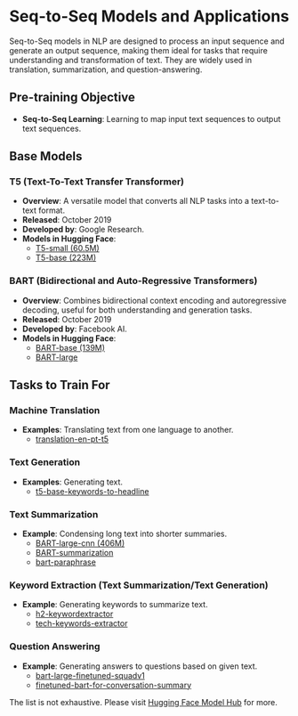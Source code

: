 # Seq-to-Seq Models and Applications

Seq-to-Seq models in NLP are designed to process an input sequence and generate an output sequence, making them ideal for tasks that require understanding and transformation of text. They are widely used in translation, summarization, and question-answering.

## Pre-training Objective
- **Seq-to-Seq Learning**: Learning to map input text sequences to output text sequences.

## Base Models

### T5 (Text-To-Text Transfer Transformer)
- **Overview**: A versatile model that converts all NLP tasks into a text-to-text format.
- **Released**: October 2019
- **Developed by**: Google Research.
- **Models in Hugging Face**:
  - [T5-small (60.5M)](https://huggingface.co/t5-small)
  - [T5-base (223M)](https://huggingface.co/t5-base)

### BART (Bidirectional and Auto-Regressive Transformers)
- **Overview**: Combines bidirectional context encoding and autoregressive decoding, useful for both understanding and generation tasks.
- **Released**: October 2019
- **Developed by**: Facebook AI.
- **Models in Hugging Face**:
  - [BART-base (139M)](https://huggingface.co/facebook/bart-base)
  - [BART-large](https://huggingface.co/facebook/bart-large)
 
## Tasks to Train For

### Machine Translation
- **Examples**: Translating text from one language to another.
  - [translation-en-pt-t5](https://huggingface.co/unicamp-dl/translation-en-pt-t5?text=My+name+is+Wolfgang+and+I+live+in+Berlin)
 
### Text Generation
- **Examples**: Generating text.
  - [t5-base-keywords-to-headline](https://huggingface.co/EnglishVoice/t5-base-keywords-to-headline?text=headline%3A+weight+loss)

### Text Summarization
- **Example**: Condensing long text into shorter summaries.
  - [BART-large-cnn (406M)](https://huggingface.co/facebook/bart-large-cnn)
  - [BART-summarization](https://huggingface.co/slauw87/bart_summarisation)
  - [bart-paraphrase](https://huggingface.co/eugenesiow/bart-paraphrase?text=They+were+there+to+enjoy+us+and+they+were+there+to+pray+for+us.)

### Keyword Extraction (Text Summarization/Text Generation)
- **Example**: Generating keywords to summarize text.
  - [h2-keywordextractor](https://huggingface.co/transformer3/H2-keywordextractor)
  - [tech-keywords-extractor](https://huggingface.co/ilsilfverskiold/tech-keywords-extractor?text=AWS+Config+Rule+w.+Remediation+Set+to+SNS+Notification+-+How+to+find+which+parameters+are+exposed+to+the+message%3F)

### Question Answering
- **Example**: Generating answers to questions based on given text.
  - [bart-large-finetuned-squadv1](https://huggingface.co/valhalla/bart-large-finetuned-squadv1)
  - [finetuned-bart-for-conversation-summary](https://huggingface.co/kabita-choudhary/finetuned-bart-for-conversation-summary?text=Laurie%3A+So%2C+what+are+your+plans+for+this+weekend%3F%0AChristie%3A+I+don%E2%80%99t+know.+Do+you+want+to+get+together+or+something%3F%0ASarah%3A+How+about+going+to+see+a+movie%3F+Cinemax+26+on+Carson+Boulevard+is+showing+Enchanted.+Laurie%3A+That+sounds+like+a+good+idea.+Maybe+we+should+go+out+to+eat+beforehand.%0ASarah%3A+It+is+fine+with+me.+Where+do+you+want+to+meet%3F%0AChristie%3A+Let%E2%80%99s+meet+at+Summer+Pizza+House.+I+have+not+gone+there+for+a+long+time.%0ALaurie%3A+Good+idea+again.+I+heard+they+just+came+up+with+a+new+pizza.+It+should+be+good+because+Summer+Pizza+House+always+has+the+best+pizza+in+town.%0ASarah%3A+When+should+we+meet%3F%0AChristie%3A+Well%2C+the+movie+is+shown+at+2%3A00PM%2C+4%3A00PM%2C+6%3A00PM+and+8%3A00PM.%0ALaurie%3A+Why+don%E2%80%99t+we+go+to+the+2%3A00PM+show%3F+We+can+meet+at+Summer+Pizza+House+at+noon.+That+will+give+us+plenty+of+time+to+enjoy+our+pizza.%0ASarah%3A+My+cousin+Karen+is+in+town.+Can+I+bring+her+along%3F+I+hate+to+leave+her+home+alone.%0AChristie%3A+Karen+is+in+town%3F+Yes%2C+bring+her+along.+Laurie%2C+you+remember+Karen%3F+We+met+her+at+Sara%E2%80%99s+high+school+graduation+party+two+years+ago.%0ALaurie%3A+I+do+not+quite+remember+her.+What+does+she+look+like%3F%0ASarah%3A+She+has+blond+hair%2C+she+is+kind+of+slender%2C+and+she+is+about+your+height.%0ALaurie%3A+She+wears+eyeglasses%2C+right%3F%0ASarah%3A+Yes%2C+and+she+was+playing+the+piano+off+and+on+during+the+party.%0ALaurie%3A+I+remember+her+now.+Yes%2C+do+bring+her+along+Sara.+She+is+such+a+nice+person%2C+and+funny+too.%0ASarah%3A+She+will+be+happy+to+meet+both+of+you+again.%0AChristie%3A+What+is+she+doing+these+days%3F%0ASarah%3A+She+graduated+last+June%2C+and+she+will+start+her+teaching+career+next+week+when+the+new+school+term+begins.%0ALaurie%3A+What+grade+is+she+going+to+teach%3F%0ASarah%3A+She+will+teach+kindergarten.+She+loves+working+with+kids%2C+and+she+always+has+such+a+good+rapport+with+them%0AChristie%3A+Kindergarten%3F+She+must+be+a+very+patient+person.+I+always+think+kindergarten+is+the+most+difficult+class+to+teach.+Most+of+the+kids+have+never+been+to+school%2C+and+they+have+e+never+been+away+from+mommy+for+long.%0ASarah%3A++I+think+Karen+will+do+fine.+She+knows+how+to+handle+young+children%0ALaurie%3A+I+think+the+first+few+weeks+will+be+tough.+However%2C+once+the+routine+is+set%2C+it+should+not+be+too+difficult+to+teach+kindergarten.%0AChristie%3A+You+are+right.+The+kids+might+even+look+forward+to+going+to+school+since+they+have+so+many+friends+to+play+with.%0ASarah%3A+There+are+so+many+new+things+for+them+to+do+at+school+too.+They+do+a+lot+of+crafts+in+kindergarten.+I+am+always+amazed+by+the+things+kindergarten+teachers+do.+%0ALaurie%3A+Yes%2C+I+have+seen+my+niece+come+home+with+so+many+neat+stuff.%0AChristie%3A+Maybe+we+can+ask+Karen+to+show+us+some+of+the+things+that+we+can+do+for+this+Halloween.%0ALaurie%3A+Maybe+we+can+stop+by+the+craft+store+after+the+movie.+What+do+you+think%2C+Sara%3F%0ASarah%3A+I+will+talk+to+her.+I+think+she+will+like+that.+It+will+help+her+with+school+projects+when+Halloween+comes.%0AChristie%3A+Michael%E2%80%99s+is+a+good+store+for+crafts.+It+always+carries+a+variety+of+things%2C+and+you+can+find+almost+anything+there.%0ALaurie%3A+There+is+a+Michaels+store+not+far+away+from+Cinemax+26.+I+believe+it+is+just+around+the+corner%2C+on+Pioneer+Avenue.+We+can+even+walk+over+there.%0ASarah%3A+So%2C+we+plan+to+meet+for+pizza+at+noon%2C+go+to+the+movies+at+two%2C+and+shop+at+Michael%E2%80%99s+afterward.+Right%3F%0ALaurie+and+Christie%3A+Yes.)

The list is not exhaustive. Please visit [Hugging Face Model Hub](https://huggingface.co/models) for more.
